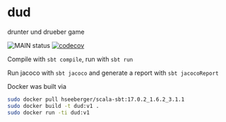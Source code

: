 # dud
drunter und drueber game 

![MAIN status](https://github.com/lewineder/dud/actions/workflows/scala.yml/badge.svg)
[![codecov](https://codecov.io/gh/lewineder/dud/branch/main/graph/badge.svg?token=PUIFJ9PH30)](https://codecov.io/gh/lewineder/dud)

Compile with `sbt compile`, run with `sbt run`

Run jacoco with `sbt jacoco` and generate a report with `sbt jacocoReport`



Docker was built via

```sh
sudo docker pull hseeberger/scala-sbt:17.0.2_1.6.2_3.1.1
sudo docker build -t dud:v1 .
sudo docker run -ti dud:v1
```